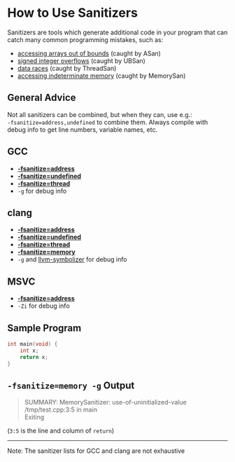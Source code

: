 <!-- alias asan -->

# How to Use Sanitizers

Sanitizers are tools which generate additional code in your program that can catch many common programming mistakes,
such as:

- [accessing arrays out of bounds](https://cwe.mitre.org/data/definitions/125.html) (caught by ASan)
- [signed integer overflows](https://cwe.mitre.org/data/definitions/190.html) (caught by UBSan)
- [data races](https://cwe.mitre.org/data/definitions/362.html) (caught by ThreadSan)
- [accessing indeterminate memory](https://cwe.mitre.org/data/definitions/457.html) (caught by MemorySan)

## General Advice

Not all sanitizers can be combined, but when they can, use e.g.:<br> `-fsanitize=address,undefined` to combine them.
Always compile with debug info to get line numbers, variable names, etc.

<!-- inline -->

## GCC

- **[-fsanitize=address](https://gcc.gnu.org/onlinedocs/gcc/Instrumentation-Options.html#:~:text=-fsanitize%3Daddress)**
- **[-fsanitize=undefined](https://gcc.gnu.org/onlinedocs/gcc/Instrumentation-Options.html#:~:text=-fsanitize%3Dundefined)**
- **[-fsanitize=thread](https://gcc.gnu.org/onlinedocs/gcc/Instrumentation-Options.html#:~:text=ThreadSanitizer)**
- `-g` for debug info

<!-- inline -->

## clang

- **[-fsanitize=address](https://clang.llvm.org/docs/AddressSanitizer.html)**
- **[-fsanitize=undefined](https://clang.llvm.org/docs/UndefinedBehaviorSanitizer.html)**
- **[-fsanitize=thread](https://clang.llvm.org/docs/ThreadSanitizer.html)**
- **[-fsanitize=memory](https://clang.llvm.org/docs/MemorySanitizer.html)**
- `-g` and [llvm-symbolizer](https://clang.llvm.org/docs/AddressSanitizer.html#symbolizing-the-reports) for debug info

<!-- inline -->

## MSVC

- **[-fsanitize=address](https://docs.microsoft.com/en-us/cpp/sanitizers/asan?view=msvc-160)**
- `-Zi` for debug info

<!-- inline -->

## Sample Program

```cpp
int main(void) {
    int x;
    return x;
}
```

<!-- inline -->

## `-fsanitize=memory -g` Output

> SUMMARY: MemorySanitizer: use-of-uninitialized-value /tmp/test.cpp:3:5 in main<br> Exiting

(`3:5` is the line and column of `return`)

---

Note: The sanitizer lists for GCC and clang are not exhaustive

